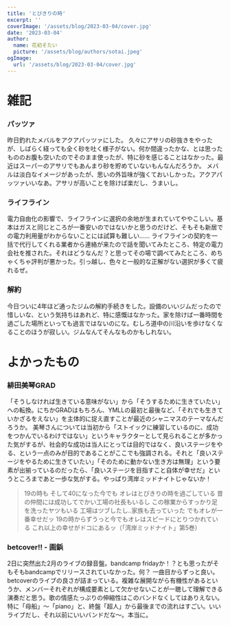 ```yaml
---
title: 'とびきりの時'
excerpt: ''
coverImage: '/assets/blog/2023-03-04/cover.jpg'
date: '2023-03-04'
author:
  name: 花初そたい
  picture: '/assets/blog/authors/sotai.jpeg'
ogImage:
  url: '/assets/blog/2023-03-04/cover.jpg'
---
```

# 雑記
### パッツァ
昨日釣れたメバルをアクアパッツァにした。
久々にアサリの砂抜きをやったが、しばらく経っても全く砂を吐く様子がない。何か間違ったかな、とは思ったもののお腹も空いたのでそのまま使ったが、特に砂を感じることはなかった。最近はスーパーのアサリでもあんまり砂を貯めていないもんなんだろうか。
メバルは淡白なイメージがあったが、思いの外旨味が強くておいしかった。アクアパッツァいいなあ。アサリが高いことを除けば楽だし、うまいし。

### ライフライン
電力自由化の影響で、ライフラインに選択の余地が生まれていてややこしい。基本はガスと同じところが一番安いのではないかと思うのだけど、そもそも新居での電力利用量がわからないことには試算も難しい……
ライフラインの契約を一括で代行してくれる業者から連絡が来たので話を聞いてみたところ、特定の電力会社を推された。それはどうなんだ？と思ってその場で調べてみたところ、めちゃくちゃ評判が悪かった。引っ越し、色々と一般的な正解がない選択が多くて疲れるぜ。

### 解約
今日ついに4年ほど通ったジムの解約手続きをした。設備のいいジムだったので惜しいな、という気持ちはあれど、特に感慨はなかった。家を除けば一番時間を過ごした場所といっても過言ではないのにな。むしろ道中の川沿いを歩けなくなることのほうが寂しい。ジムなんてそんなものかもしれない。

# よかったもの
### 緋田美琴GRAD
「そうしなければ生きている意味がない」から「そうするために生きていたい」への転換。にちかGRADはもちろん、YMLLの最初と最後など、「それでも生きていかざるをえない」を主体的に捉え直すことが最近のシャニマスのテーマなんだろうか。
美琴さんについては当初から「ストイックに練習しているのに、成功をつかんでいるわけではない」というキャラクターとして見られることが多かった気がするが、社会的な成功は当人にとっては目的ではなく、良いステージをやる、という一点のみが目的であることがここでも強調される。それと「良いステージをやるために生きていたい」「そのために動かない生き方は無理」という要素が出揃っているのだったら、「良いステージを目指すこと自体が幸せだ」というところまであと一歩な気がする。やっぱり湾岸ミッドナイトじゃないか！
> 19の時も そして40になった今でも オレはとびきりの時を過ごしている
昔の仲間には成功してでかい工場の社長もいるし
この稼業からすっかり足を洗ったヤツもいる
工場はツブしたし‥家族も去っていった
でもオレが一番幸せだッ
19の時からずうっと今でもオレはスピードにとりつかれている
これ以上の幸せがドコにあるッ（「湾岸ミッドナイト」第5巻）

### betcover!! - 画鋲
2日に突然出た2月のライブの録音盤。bandcamp fridayか！？とも思ったがそもそもbandcampでリリースされていなかった。何？
一曲目からずっと良い。betcoverのライブの良さが詰まっている。複雑な展開ながら有機性があるというか、メンバーそれぞれが構成要素として欠かせないことが一聴して理解できる演奏だと思う。歌の情感たっぷりの伸縮性はこのバンドなくしてはありえない。特に「母船」～「piano」と、終盤「超人」から最後までの流れはすごい。いいライブだし、それ以前にいいバンドだな～。本当に。
